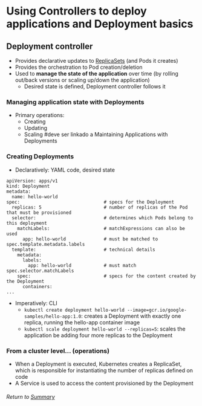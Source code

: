 # Using Controllers to deploy applications and Deployment basics

## Deployment controller
- Provides declarative updates to [ReplicaSets](03replicaSet.md) (and Pods it creates)
- Provides the orchestration to Pod creation/deletion
- Used to **manage the state of the application** over time (by rolling out/back versions or scaling up/down the application)
    - Desired state is defined, Deployment controller follows it

### Managing application state with Deployments
- Primary operations:
    - Creating
    - Updating
    - Scaling
#deve ser linkado a Maintaining Applications with Deployments

### Creating Deployments
- Declaratively: YAML code, desired state
```
apiVersion: apps/v1
kind: Deployment
metadata:
  name: hello-world
spec:                               # specs for the Deployment
  replicas: 5                       # number of replicas of the Pod that must be provisioned
  selector:                         # determines which Pods belong to this deployment
    matchLabels:                    # matchExpressions can also be used
      app: hello-world              # must be matched to spec.template.metadata.labels
  template:                         # technical details
    metadata:
      labels:
        app: hello-world            # must match spec.selector.matchLabels
    spec:                           # specs for the content created by the Deployment
      containers:
...
```
- Imperatively: CLI
    - `kubectl create deployment hello-world --image=gcr.io/google-samples/hello-app:1.0`: creates a Deployment with exactly one replica, running the hello-app container image
    - `kubectl scale deployment hello-world --replicas=5`: scales the application be adding four more replicas to the Deployment

### From a cluster level... (operations)
- When a Deployment is executed, Kubernetes creates a ReplicaSet, which is responsible for instantiating the number of replicas defined on code 
- A Service is used to access the content provisioned by the Deployment

###### Return to [Summary](README.md)